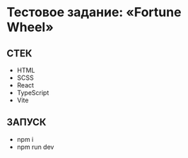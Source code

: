# Тестовое задание: «Fortune Wheel»


## СТЕК
- HTML
- SCSS
- React
- TypeScript
- Vite


## ЗАПУСК
- npm i
- npm run dev